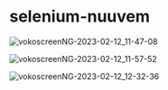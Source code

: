 # selenium-nuuvem
![vokoscreenNG-2023-02-12_11-47-08](https://user-images.githubusercontent.com/116971675/218321897-3575a09a-f292-49ee-8108-48a89914cb30.gif)

![vokoscreenNG-2023-02-12_11-57-52](https://user-images.githubusercontent.com/116971675/218321906-c0aa74a3-2209-47ec-9dcb-1943aa0cc52a.gif)

![vokoscreenNG-2023-02-12_12-32-36](https://user-images.githubusercontent.com/116971675/218321908-2d724bca-ac0f-43ec-86f6-d52dcc136921.gif)

